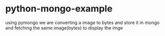 # python-mongo-example
using pymongo we are converting
a image to bytes and store it in mongo 
and fetching the same image(bytes) to display the imge
